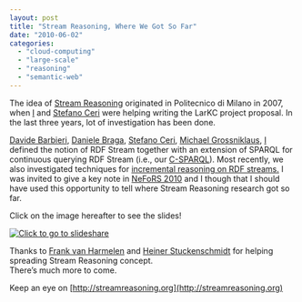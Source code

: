 ```yaml
---
layout: post
title: "Stream Reasoning, Where We Got So Far"
date: "2010-06-02"
categories: 
  - "cloud-computing"
  - "large-scale"
  - "reasoning"
  - "semantic-web"
---
```


The idea of [Stream Reasoning](http://streamreasoning.org) originated in Politecnico di Milano in 2007, when [I](http://emanueledellavalle.org/) and [Stefano Ceri](http://dbgroup.como.polimi.it/ceri/) were helping writing the LarKC project proposal. In the last three years, lot of investigation has been done.

[Davide Barbieri](http://home.dei.polimi.it/dbarbieri/), [Daniele Braga](http://home.dei.polimi.it/braga/), [Stefano Ceri](http://dbgroup.como.polimi.it/ceri/), [Michael Grossniklaus](http://www.globis.ethz.ch/people/michagro), [I](http://emanueledellavalle.org/) defined the notion of RDF Stream together with an extension of SPARQL for continuous querying RDF Stream (i.e., our [C-SPARQL](http://wiki.larkc.eu/c-sparql/)). Most recently, we also investigated techniques for [incremental reasoning on RDF streams.](http://www.slideshare.net/emanueledellavalle/incremental-reasoning-on-streams-andrich-background-knowledge) I was invited to give a key note in [NeFoRS 2010](http://nefors10.larkc.eu/) and I though that I should have used this opportunity to tell where Stream Reasoning research got so far.

Click on the image hereafter to see the slides!

[![Click to go to slideshare](images/SR.jpg)](http://www.slideshare.net/emanueledellavalle/stream-reasoning-where-we-got-so-far)

Thanks to [Frank van Harmelen](http://www.few.vu.nl/~frankh/) and [Heiner Stuckenschmidt](http://ki.informatik.uni-mannheim.de/people/heiner_stuckenschmidt.html) for helping spreading Stream Reasoning concept.  
There’s much more to come.

Keep an eye on [http://streamreasoning.org](http://streamreasoning.org)
